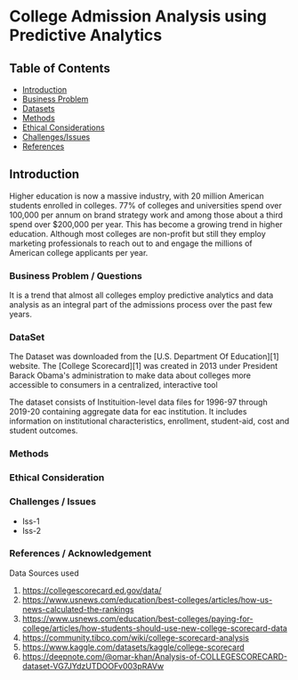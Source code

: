 # College Admission Analysis using Predictive Analytics
## Table of Contents
* [Introduction](#Introduction)
* [Business Problem](#BusinessProblem)
* [Datasets](#DataSets)
* [Methods](#Methods)
* [Ethical Considerations](#EthicalConsiderations)
* [Challenges/Issues](#ChallengesIssues)
* [References](#References)

<a name="Introduction"></a>
## Introduction
Higher education is now a massive industry, with 20 million American students enrolled in colleges. 77% of colleges and universities spend over 100,000 per annum on brand strategy work and among those about a third spend over $200,000 per year. This has become a growing trend in higher education. Although most colleges are non-profit but still they employ marketing professionals to reach out to and engage the millions of American college applicants per year. 

<a name="BusinessProblem"></a>
### Business Problem / Questions
It is a trend that almost all colleges employ predictive analytics and data analysis as an integral part of the admissions process over the past few years.

<a name="DataSets"></a>
### DataSet
The Dataset was downloaded from the [U.S. Department Of Education][1] website. The [College Scorecard][1] was created in 2013 under President Barack Obama's administration to make data about colleges more accessible to consumers in a centralized, interactive tool

The dataset consists of Instituition-level data files for 1996-97 through 2019-20 containing aggregate data for eac institution. It includes information on institutional characteristics, enrollment, student-aid, cost and student outcomes.

<a name="Methods"></a>
### Methods

<a name="EthicalConsiderations"></a>
### Ethical Consideration

<a name="ChallengesIssues"></a>
### Challenges / Issues

- Iss-1
- Iss-2

<a name="References"></a>
### References / Acknowledgement

Data Sources used
<!---
I am adding the below links with the subscripts to be refereneced within the document
[1]: https://collegescorecard.ed.gov/data/
[2]: https://www.usnews.com/education/best-colleges/articles/how-us-news-calculated-the-rankings
[3]: https://www.usnews.com/education/best-colleges/paying-for-college/articles/how-students-should-use-new-college-scorecard-data
[4]: https://community.tibco.com/wiki/college-scorecard-analysis
[5]: https://www.kaggle.com/datasets/kaggle/college-scorecard
[6]: https://deepnote.com/@omar-khan/Analysis-of-COLLEGESCORECARD-dataset-VG7JYdzUTDOOFv003pRAVw

--->

1. https://collegescorecard.ed.gov/data/
2. https://www.usnews.com/education/best-colleges/articles/how-us-news-calculated-the-rankings
3. https://www.usnews.com/education/best-colleges/paying-for-college/articles/how-students-should-use-new-college-scorecard-data
4. https://community.tibco.com/wiki/college-scorecard-analysis
5. https://www.kaggle.com/datasets/kaggle/college-scorecard
6. https://deepnote.com/@omar-khan/Analysis-of-COLLEGESCORECARD-dataset-VG7JYdzUTDOOFv003pRAVw
